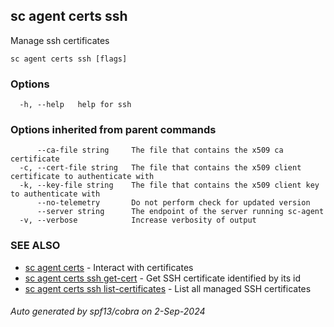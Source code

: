 ## sc agent certs ssh

Manage ssh certificates

```
sc agent certs ssh [flags]
```

### Options

```
  -h, --help   help for ssh
```

### Options inherited from parent commands

```
      --ca-file string     The file that contains the x509 ca certificate
  -c, --cert-file string   The file that contains the x509 client certificate to authenticate with
  -k, --key-file string    The file that contains the x509 client key to authenticate with
      --no-telemetry       Do not perform check for updated version
      --server string      The endpoint of the server running sc-agent
  -v, --verbose            Increase verbosity of output
```

### SEE ALSO

* [sc agent certs](sc_agent_certs.md)	 - Interact with certificates
* [sc agent certs ssh get-cert](sc_agent_certs_ssh_get-cert.md)	 - Get SSH certificate identified by its id
* [sc agent certs ssh list-certificates](sc_agent_certs_ssh_list-certificates.md)	 - List all managed SSH certificates

###### Auto generated by spf13/cobra on 2-Sep-2024
